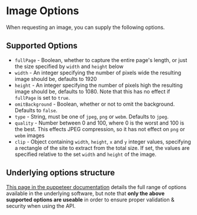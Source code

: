 # Image Options

When requesting an image, you can supply the following options. 

## Supported Options

* `fullPage` - Boolean, whether to capture the entire page's length, or just the size specified by `width` and `height` below
* `width` - An integer specifying the number of pixels wide the resulting image should be, defaults to 1920
* `height` - An integer specifying the number of pixels high the resulting image should be, defaults to 1080. Note that this has no effect if `fullPage` is set to `true`.
* `omitBackground` - Boolean, whether or not to omit the background. Defaults to `false`.
* `type` - String, must be one of `jpeg`, `png` or `webm`. Defaults to `jpeg`.
* `quality` - Number between 0 and 100, where 0 is the worst and 100 is the best. This effects JPEG compression, so it has not effect on `png` or `webm` images
* `clip` - Object containing `width`, `height`, `x` and `y` integer values, specifying a rectangle of the site to extract from the total size. If set, the values are specified relative to the set `width` and `height` of the image.

## Underlying options structure

[This page in the puppeteer documentation](https://pptr.dev/api/puppeteer.screenshotoptions) details the full range of options available in the underlying software, but note that **only the above supported options are useable** in order to ensure proper validation & security when using the API.
